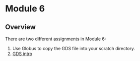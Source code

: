 # **Module 6**

## Overview
There are two different assignments in Module 6:

1.  Use Globus to copy the GDS file into your scratch directory.
2.  [GDS intro](/Module_6/gds_intro_instructions.md)
